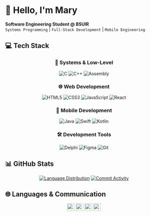 # 👋 Hello, I'm Mary 

<div>

**Software Engineering Student @ BSUIR**  
`Systems Programming` | `Full-Stack Development` | `Mobile Engineering`

</div>

## 💻 **Tech Stack**

<div align="center">

### 🔧 **Systems & Low-Level**
![C](https://img.shields.io/badge/C-A8B9CC?logo=c&logoColor=black&style=for-the-badge)
![C++](https://img.shields.io/badge/C++-00599C?logo=c%2B%2B&logoColor=white&style=for-the-badge)
![Assembly](https://img.shields.io/badge/ASM_FASM-2C2137?logo=assemblyscript&logoColor=white&style=for-the-badge)

### 🌐 **Web Development**
![HTML5](https://img.shields.io/badge/HTML5-E34F26?logo=html5&logoColor=white&style=for-the-badge)
![CSS3](https://img.shields.io/badge/CSS3-1572B6?logo=css3&logoColor=white&style=for-the-badge)
![JavaScript](https://img.shields.io/badge/JavaScript-F7DF1E?logo=javascript&logoColor=black&style=for-the-badge)
![React](https://img.shields.io/badge/React-61DAFB?logo=react&logoColor=black&style=for-the-badge)

### 📱 **Mobile Development**
![Java](https://img.shields.io/badge/Java-007396?logo=java&logoColor=white&style=for-the-badge)
![Swift](https://img.shields.io/badge/Swift-F05138?logo=swift&logoColor=white&style=for-the-badge)
![Kotlin](https://img.shields.io/badge/Kotlin-7F52FF?logo=kotlin&logoColor=white&style=for-the-badge)

### 🛠 **Development Tools**
![Delphi](https://img.shields.io/badge/Delphi-EE1F35?logo=delphi&logoColor=white&style=for-the-badge)
![Figma](https://img.shields.io/badge/Figma-F24E1E?logo=figma&logoColor=white&style=for-the-badge)
![Git](https://img.shields.io/badge/Git-F05032?logo=git&logoColor=white&style=for-the-badge)

</div>

## 📊 GitHub Stats
<div align="center">

[![Language Distribution](https://github-profile-summary-cards.vercel.app/api/cards/repos-per-language?username=muttell&theme=github_dark)](https://github.com/muttell)
[![Commit Activity](https://github-profile-summary-cards.vercel.app/api/cards/most-commit-language?username=muttell&theme=github_dark)](https://github.com/muttell)

</div>

## 🌐 Languages & Communication

<div align="center">

<img src="https://img.shields.io/badge/-Belarusian_Native-FFFFFF?logo=data:image/svg+xml;base64,PHN2ZyB4bWxucz0iaHR0cDovL3d3dy53My5vcmcvMjAwMC9zdmciIHZpZXdCb3g9IjAgMCAzMDAgMjAwIj48cmVjdCB3aWR0aD0iMTAwJSIgaGVpZ2h0PSIxMDAlIiBmaWxsPSIjRUVCMDAwIi8+PC9zdmc+&logoColor=black" height="24"> <img src="https://img.shields.io/badge/-Russian_Native-0039A6?logo=data:image/svg+xml;base64,PHN2ZyB4bWxucz0iaHR0cDovL3d3dy53My5vcmcvMjAwMC9zdmciIHZpZXdCb3g9IjAgMCAzMDAgMjAwIj48cmVjdCB3aWR0aD0iMTAwJSIgaGVpZ2h0PSIxMDAlIiBmaWxsPSIjRkZGMDAwIi8+PC9zdmc+&logoColor=white" height="24"> <img src="https://img.shields.io/badge/-English_B1-87CEEB?logo=data:image/svg+xml;base64,PHN2ZyB4bWxucz0iaHR0cDovL3d3dy53My5vcmcvMjAwMC9zdmciIHZpZXdCb3g9IjAgMCA2MDAgMzAwIj48cmVjdCB3aWR0aD0iMTAwJSIgaGVpZ2h0PSIxMDAlIiBmaWxsPSIjMDA3MkNDIi8+PC9zdmc+&logoColor=white" height="24"> <img src="https://img.shields.io/badge/-Polish_A2-FF0000?logo=data:image/svg+xml;base64,PHN2ZyB4bWxucz0iaHR0cDovL3d3dy53My5vcmcvMjAwMC9zdmciIHZpZXdCb3g9IjAgMCA2MDAgMzAwIj48cmVjdCB3aWR0aD0iMTAwJSIgaGVpZ2h0PSIxMDAlIiBmaWxsPSIjRkZGRkZGIi8+PC9zdmc+&logoColor=black" height="24">

</div>

